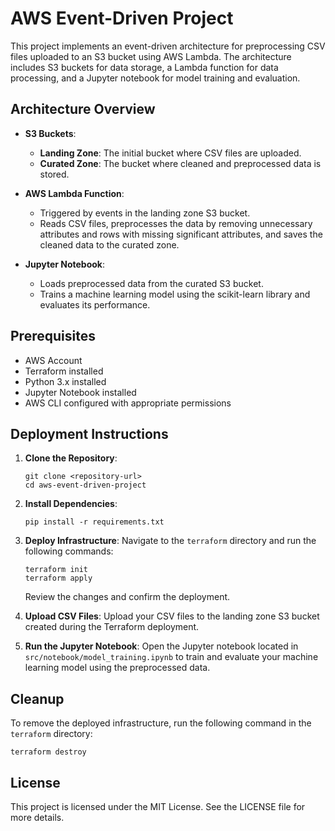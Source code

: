 # AWS Event-Driven Project

This project implements an event-driven architecture for preprocessing CSV files uploaded to an S3 bucket using AWS Lambda. The architecture includes S3 buckets for data storage, a Lambda function for data processing, and a Jupyter notebook for model training and evaluation.

## Architecture Overview

- **S3 Buckets**: 
  - **Landing Zone**: The initial bucket where CSV files are uploaded.
  - **Curated Zone**: The bucket where cleaned and preprocessed data is stored.

- **AWS Lambda Function**: 
  - Triggered by events in the landing zone S3 bucket.
  - Reads CSV files, preprocesses the data by removing unnecessary attributes and rows with missing significant attributes, and saves the cleaned data to the curated zone.

- **Jupyter Notebook**: 
  - Loads preprocessed data from the curated S3 bucket.
  - Trains a machine learning model using the scikit-learn library and evaluates its performance.

## Prerequisites

- AWS Account
- Terraform installed
- Python 3.x installed
- Jupyter Notebook installed
- AWS CLI configured with appropriate permissions

## Deployment Instructions

1. **Clone the Repository**:
   ```
   git clone <repository-url>
   cd aws-event-driven-project
   ```

2. **Install Dependencies**:
   ```
   pip install -r requirements.txt
   ```

3. **Deploy Infrastructure**:
   Navigate to the `terraform` directory and run the following commands:
   ```
   terraform init
   terraform apply
   ```
   Review the changes and confirm the deployment.

4. **Upload CSV Files**:
   Upload your CSV files to the landing zone S3 bucket created during the Terraform deployment.

5. **Run the Jupyter Notebook**:
   Open the Jupyter notebook located in `src/notebook/model_training.ipynb` to train and evaluate your machine learning model using the preprocessed data.

## Cleanup

To remove the deployed infrastructure, run the following command in the `terraform` directory:
```
terraform destroy
```

## License

This project is licensed under the MIT License. See the LICENSE file for more details.